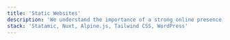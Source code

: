 ```yaml
---
title: 'Static Websites'
description: 'We understand the importance of a strong online presence, which is why we offer the creation of small presentation websites for companies, blogs, or small e-commerce businesses. Our team will work with you to create a visually appealing and user-friendly website that accurately reflects your brand and helps you achieve your business goals.'
stack: 'Statamic, Nuxt, Alpine.js, Tailwind CSS, WordPress'
---
```

